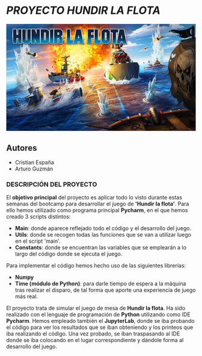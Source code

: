 # ***PROYECTO HUNDIR LA FLOTA***

![imagen](./img/hundir-la-flota-juego-de-mesa.jpg)

## Autores

- Cristian España
- Arturo Guzmán

### DESCRIPCIÓN DEL PROYECTO

El **objetivo principal** del proyecto es aplicar todo lo visto durante estas semanas del bootcamp para desarrollar el juego de **'Hundir la flota'**. Para ello hemos utilizado como programa principal **Pycharm**, en el que hemos creado 3 scripts distintos:

- **Main**: donde aparece reflejado todo el código y el desarrollo del juego.
- **Utils**: donde se recogen todas las funciones que se van a utilizar luego en el script 'main'.
- **Constants**: donde se encuentran las variables que se emplearán a lo largo del código donde se ejecuta el juego.
    
Para implementar el código hemos hecho uso de las siguientes librerías:

- **Numpy**
- **Time (módulo de Python)**: para darle tiempo de espera a la máquina tras realizar el disparo, de tal forma que aporte una experiencia de juego más real.

El proyecto trata de simular el juego de mesa de **Hundir la flota**. Ha sido realizado con el lenguaje de programación de **Python** utilizando como IDE **Pycharm**. Hemos empleado también el **JupyterLab**, donde se iba probando el código para ver los resultados que se iban obteniendo y los printeos que iba realizando el código. Una vez probado, se iban traspasando al IDE donde se iba colocando en el lugar correspondiente y dándole forma al desarrollo del juego.
